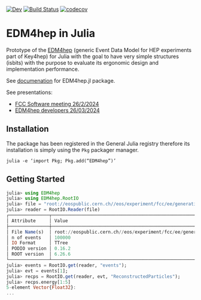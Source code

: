 [![Dev](https://img.shields.io/badge/docs-dev-blue.svg)](https:///peremato.github.io/EDM4hep.jl/dev/)
[![Build Status](https://github.com/peremato/EDM4hep.jl/workflows/CI/badge.svg)](https://github.com/peremato/EDM4hep.jl/actions)
[![codecov](https://codecov.io/gh/peremato/EDM4hep.jl/graph/badge.svg?token=AS74WXOYT6)](https://codecov.io/gh/peremato/EDM4hep.jl)

# EDM4hep in Julia
Prototype of the [EDM4hep](https://github.com/key4hep/EDM4hep) (generic Event Data Model for HEP experiments part of Key4hep) for Julia with the goal to have very simple structures (isbits) with the purpose to evaluate its ergonomic design and implementation performance.

See [documenation](docs/src/index.md) for EDM4hep.jl package.

See presentations: 
- [FCC Software meeting 26/2/2024](https://indico.cern.ch/event/1351111/contributions/5687785/attachments/2807853/4899861/EDM4hep.jl-20240226.pdf)
- [EDM4hep developers 26/03/2024](https://indico.cern.ch/event/1398635/contributions/5879405/attachments/2826751/4938272/EDM4hep.jl-20240326.pdf) 

## Installation
The package has been registered in the General Julia registry therefore its installation is simply using the `Pkg` packager manager.
```
julia -e ‘import Pkg; Pkg.add(“EDM4hep”)’
```

## Getting Started
```julia
julia> using EDM4hep
julia> using EDM4hep.RootIO
julia> file = "root://eospublic.cern.ch//eos/experiment/fcc/ee/generation/DelphesEvents/winter2023/IDEA/p8_ee_ZZ_ecm240/events_000189367.root"
julia> reader = RootIO.Reader(file)
┌───────────────┬────────────────────────────────────────────────────────────────────────────────────────────┐
│ Attribute     │ Value                                                                                      │
├───────────────┼────────────────────────────────────────────────────────────────────────────────────────────┤
│ File Name(s)  │ root://eospublic.cern.ch//eos/experiment/fcc/ee/generation/DelphesEvents/winter202....     │
│ n of events   │ 100000                                                                                      
│ IO Format     │ TTree                                                                                      │
│ PODIO version │ 0.16.2                                                                                     │
│ ROOT version  │ 6.26.6                                                                                     │
└───────────────┴────────────────────────────────────────────────────────────────────────────────────────────
julia> events = RootIO.get(reader, "events");
julia> evt = events[1];
julia> recps = RootIO.get(reader, evt, "ReconstructedParticles");
julia> recps.energy[1:5]
5-element Vector{Float32}:
...
```
